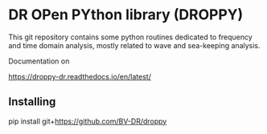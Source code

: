 # DR OPen PYthon library (DROPPY)

This git repository contains some python routines dedicated to frequency and time domain analysis, mostly related to wave and sea-keeping analysis.

Documentation on 

https://droppy-dr.readthedocs.io/en/latest/


## Installing

pip install git+https://github.com/BV-DR/droppy


